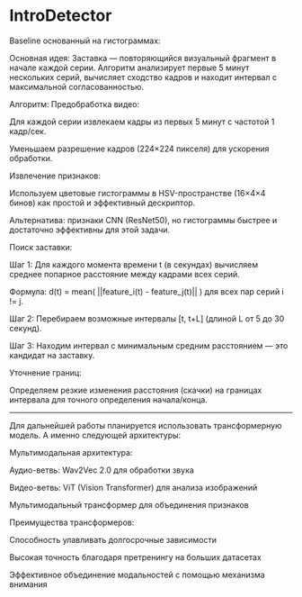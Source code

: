 # IntroDetector

 Baseline основанный на гистограммах:

Основная идея:
Заставка — повторяющийся визуальный фрагмент в начале каждой серии. Алгоритм анализирует первые 5 минут нескольких серий, вычисляет сходство кадров и находит интервал с максимальной согласованностью.

Алгоритм:
Предобработка видео:

Для каждой серии извлекаем кадры из первых 5 минут с частотой 1 кадр/сек.

Уменьшаем разрешение кадров (224×224 пикселя) для ускорения обработки.

Извлечение признаков:

Используем цветовые гистограммы в HSV-пространстве (16×4×4 бинов) как простой и эффективный дескриптор.

Альтернатива: признаки CNN (ResNet50), но гистограммы быстрее и достаточно эффективны для этой задачи.

Поиск заставки:

Шаг 1: Для каждого момента времени t (в секундах) вычисляем среднее попарное расстояние между кадрами всех серий.

Формула:
d(t) = mean( ||feature_i(t) - feature_j(t)|| ) для всех пар серий i != j.

Шаг 2: Перебираем возможные интервалы [t, t+L] (длиной L от 5 до 30 секунд).

Шаг 3: Находим интервал с минимальным средним расстоянием — это кандидат на заставку.

Уточнение границ:

Определяем резкие изменения расстояния (скачки) на границах интервала для точного определения начала/конца.

---

Для дальнейшей работы планируется использовать трансформерную модель. А именно следующей архитектуры:
 
Мультимодальная архитектура:

Аудио-ветвь: Wav2Vec 2.0 для обработки звука

Видео-ветвь: ViT (Vision Transformer) для анализа изображений

Мультимодальный трансформер для объединения признаков

Преимущества трансформеров:

Способность улавливать долгосрочные зависимости

Высокая точность благодаря претренингу на больших датасетах

Эффективное объединение модальностей с помощью механизма внимания
